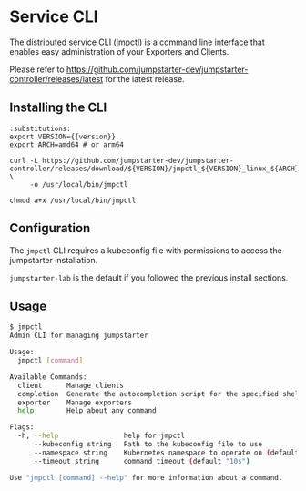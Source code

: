 # Service CLI

The distributed service CLI (jmpctl) is a command line interface that enables easy administration
of your Exporters and Clients.

Please refer to https://github.com/jumpstarter-dev/jumpstarter-controller/releases/latest for
the latest release.

## Installing the CLI
```{code-block} bash
:substitutions:
export VERSION={{version}}
export ARCH=amd64 # or arm64

curl -L https://github.com/jumpstarter-dev/jumpstarter-controller/releases/download/${VERSION}/jmpctl_${VERSION}_linux_${ARCH} \
     -o /usr/local/bin/jmpctl

chmod a+x /usr/local/bin/jmpctl
```

## Configuration
The `jmpctl` CLI requires a kubeconfig file with permissions to access the jumpstarter installation.

`jumpstarter-lab` is the default if you followed the previous install sections.


## Usage
```bash
$ jmpctl
Admin CLI for managing jumpstarter

Usage:
  jmpctl [command]

Available Commands:
  client      Manage clients
  completion  Generate the autocompletion script for the specified shell
  exporter    Manage exporters
  help        Help about any command

Flags:
  -h, --help                help for jmpctl
      --kubeconfig string   Path to the kubeconfig file to use
      --namespace string    Kubernetes namespace to operate on (default "default")
      --timeout string      command timeout (default "10s")

Use "jmpctl [command] --help" for more information about a command.

```

